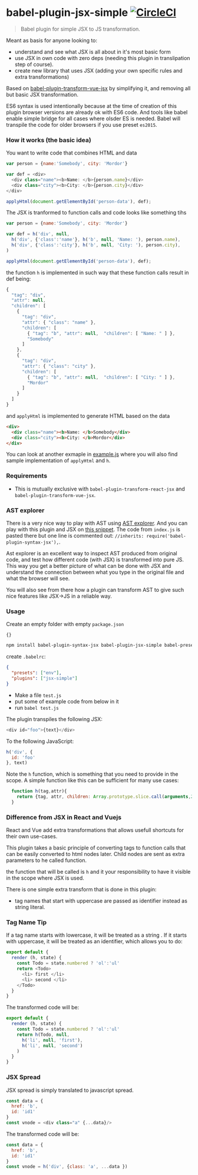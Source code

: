 # babel-plugin-jsx-simple [![CircleCI](https://img.shields.io/circleci/project/hrgdavor/babel-plugin-jsx-simple.svg?maxAge=2592004)](https://circleci.com/gh/hrgdavor/babel-plugin-jsx-simple)

> Babel plugin for simple JSX to JS transformation.

Meant as basis for anyone looking to:
 - understand and see what JSX is all about in it's most basic form
 - use JSX in own code with zero deps (needing this plugin in translipation step of course).
 - create new library that uses JSX (adding your own specific rules and extra transformations)

Based on [babel-plugin-transform-vue-jsx](https://github.com/vuejs/babel-plugin-transform-vue-jsx) by 
simplifying it, and removing all but basic JSX transformation.

ES6 syntax is used intentionally because at the time of creation of this plugin
browser versions are already ok with ES6 code. And tools like babel enable simple
bridge for all cases where olsder ES is needed. Babel will transpile the code for older browsers if you use preset `es2015`.

### How it works (the basic idea)

You want to write code that combines HTML and data

``` js
var person = {name:'Somebody', city: 'Mordor'}

var def = <div>
  <div class="name"><b>Name: </b>{person.name}</div>
  <div class="city"><b>City: </b>{person.city}</div>
</div>

applyHtml(document.getElementById('person-data'), def);
```

The JSX is tranformed to function calls and code looks like something tihs

``` js
var person = {name:'Somebody', city: 'Mordor'}

var def = h('div', null,
  h('div', {'class':'name'}, h('b', null, 'Name: '), person.name),
  h('div', {'class':'city'}, h('b', null, 'City: '), person.city),
)

applyHtml(document.getElementById('person-data'), def);
```

the function `h` is implemented in such way that these function calls result in def being: 

```js
{
  "tag": "div",
  "attr": null,
  "children": [
    {
      "tag": "div",
      "attr": { "class": "name" },
      "children": [
        { "tag": "b", "attr": null,  "children": [ "Name: " ] },
        "Somebody"
      ]
    },
    {
      "tag": "div",
      "attr": { "class": "city" },
      "children": [
        { "tag": "b", "attr": null,  "children": [ "City: " ] },
        "Mordor"
      ]
    }
  ]
}
```

and `applyHtml` is implemented to generate HTML based on the data

```html
<div>
  <div class="name"><b>Name: </b>Somebody</div>
  <div class="city"><b>City: </b>Mordor</div>
</div>
```

You can look at another exmaple in [example.js](example/example.js) where you will also find
sample implementation of `applyHtml` and `h`.

### Requirements

- This is mutually exclusive with `babel-plugin-transform-react-jsx` and `babel-plugin-transform-vue-jsx`.

### AST explorer

There is a very nice way to play with AST using [AST explorer](http://astexplorer.net). And you can
play with this plugin and JSX on [this snippet](http://astexplorer.net/#/gist/4e5fd118496167a9fccd7347cce4b5fa/09dee46e34654dff308a70135f6be46b86eeadc2).
The code from `index.js` is pasted there but one line is commented out: `//inherits: require('babel-plugin-syntax-jsx'),`.

Ast explorer is an excellent way to inspect AST produced from original code, and test how different code (with JSX)
is transformed into pure JS. This way you get a better picture of what can be done with JSX and understand the connection
between what you type in the original file and what the browser will see. 

You will also see from there how a plugin can transform AST to give such nice features like JSX->JS in a reliable way.

### Usage

Create an empty folder with empty `package.json` 
```
{}
```

``` bash
npm install babel-plugin-syntax-jsx babel-plugin-jsx-simple babel-preset-env --save-dev
```

create `.babelrc`:

``` json
{
  "presets": ["env"],
  "plugins": ["jsx-simple"]
}
```

 - Make a file `test.js`
 - put some of example code from below in it 
 - run `babel test.js`

The plugin transpiles the following JSX:

``` js
<div id="foo">{text}</div>
```

To the following JavaScript:

``` js
h('div', {
  id: 'foo'
}, text)
```

Note the `h` function, which is something that you need to provide in the scope. A simple function 
like this can be sufficient for many use cases:

```js
  function h(tag,attr){
    return {tag, attr, children: Array.prototype.slice.call(arguments,2) };
  }
```

### Difference from JSX in React and Vuejs

React and Vue add extra transformations that allows usefull shortcuts for their own use-cases.

This plugin takes a basic principle of converting tags to function calls that can be easily converted
to html nodes later. Child nodes are sent as extra parameters to he called function.

the function that will be called is `h` and it your responsibility to have it visible in the scope where JSX is used.

There is one simple extra transform that is done in this plugin:
 - tag names that start with uppercase are passed as identifier instead as string literal.

### Tag Name Tip

If a tag name starts with lowercase, it will be treated as a string . 
If it starts with uppercase, it will be treated as an identifier, which allows you to do:

``` js
export default {
  render (h, state) {
    const Todo = state.numbered ? 'ol':'ul'
    return <Todo> 
      <li> first </li>
      <li> second </li>
    </Todo> 
  }
}
```

The transformed code  will be:

``` js
export default {
  render (h, state) {
    const Todo = state.numbered ? 'ol':'ul'
    return h(Todo, null,
      h('li', null, 'first'),
      h('li', null, 'second')
    ) 
  }
}
```

### JSX Spread

JSX spread is simply translated to javascript spread.

``` js
const data = {
  href: 'b',
  id: 'id1'
}
const vnode = <div class="a" {...data}/>
```

The transformed code  will be:

``` js
const data = {
  href: 'b',
  id: 'id1'
}
const vnode = h('div', {class: 'a', ...data })
```


